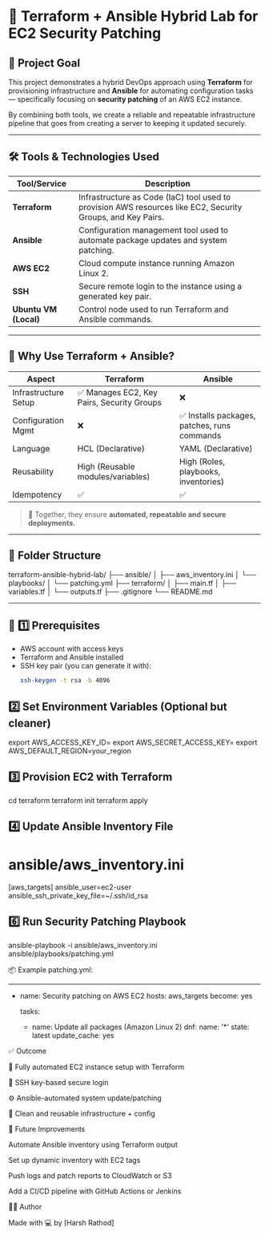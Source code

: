 # 🔐 Terraform + Ansible Hybrid Lab for EC2 Security Patching

## 🚀 Project Goal

This project demonstrates a hybrid DevOps approach using **Terraform** for provisioning infrastructure and **Ansible** for automating configuration tasks — specifically focusing on **security patching** of an AWS EC2 instance.

By combining both tools, we create a reliable and repeatable infrastructure pipeline that goes from creating a server to keeping it updated securely.

---

## 🛠️ Tools & Technologies Used

| Tool/Service     | Description |
|------------------|-------------|
| **Terraform**     | Infrastructure as Code (IaC) tool used to provision AWS resources like EC2, Security Groups, and Key Pairs. |
| **Ansible**       | Configuration management tool used to automate package updates and system patching. |
| **AWS EC2**       | Cloud compute instance running Amazon Linux 2. |
| **SSH**           | Secure remote login to the instance using a generated key pair. |
| **Ubuntu VM (Local)** | Control node used to run Terraform and Ansible commands. |

---

## 🤝 Why Use Terraform + Ansible?

| Aspect                | Terraform                          | Ansible                                   |
|-----------------------|------------------------------------|-------------------------------------------|
| Infrastructure Setup  | ✅ Manages EC2, Key Pairs, Security Groups | ❌ |
| Configuration Mgmt    | ❌                                   | ✅ Installs packages, patches, runs commands |
| Language              | HCL (Declarative)                  | YAML (Declarative)                        |
| Reusability           | High (Reusable modules/variables)  | High (Roles, playbooks, inventories)      |
| Idempotency           | ✅                                  | ✅                                         |

> 🔄 Together, they ensure **automated, repeatable and secure deployments.**

---

## 📂 Folder Structure

terraform-ansible-hybrid-lab/
├── ansible/
│   ├── aws_inventory.ini
│   └── playbooks/
│       └── patching.yml
├── terraform/
│   ├── main.tf
│   ├── variables.tf
│   └── outputs.tf
├── .gitignore
└── README.md


---

## 🧪  1️⃣  Prerequisites

- AWS account with access keys
- Terraform and Ansible installed
- SSH key pair (you can generate it with):
  ```bash
  ssh-keygen -t rsa -b 4096

## 2️⃣  Set Environment Variables (Optional but cleaner)

export AWS_ACCESS_KEY_ID=<your-access-key>
export AWS_SECRET_ACCESS_KEY=<your-secret-key>
export AWS_DEFAULT_REGION=your_region

## 3️⃣  Provision EC2 with Terraform

cd terraform
terraform init
terraform apply

## 4️⃣  Update Ansible Inventory File

# ansible/aws_inventory.ini
[aws_targets]
<your-ec2-public-ip> ansible_user=ec2-user ansible_ssh_private_key_file=~/.ssh/id_rsa

## 6️⃣  Run Security Patching Playbook

ansible-playbook -i ansible/aws_inventory.ini ansible/playbooks/patching.yml

📦 Example patching.yml:

---
- name: Security patching on AWS EC2
  hosts: aws_targets
  become: yes

  tasks:
    - name: Update all packages (Amazon Linux 2)
      dnf:
        name: '*'
        state: latest
        update_cache: yes

✅  Outcome

🚀 Fully automated EC2 instance setup with Terraform

🔐 SSH key-based secure login

⚙️ Ansible-automated system update/patching

🧹 Clean and reusable infrastructure + config

📌  Future Improvements
 
Automate Ansible inventory using Terraform output

Set up dynamic inventory with EC2 tags

Push logs and patch reports to CloudWatch or S3

Add a CI/CD pipeline with GitHub Actions or Jenkins


👨‍💻 Author

Made with 💻 by [Harsh Rathod]

